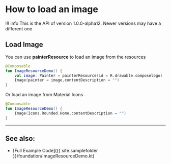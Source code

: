 # How to load an image

!!! info
    This is the API of version 1.0.0-alpha12. Newer versions may have a different one


## Load Image
You can use **painterResource** to load an image from the resources

```kotlin
@Composable
fun ImageResourceDemo() {
    val image: Painter = painterResource(id = R.drawable.composelogo)
    Image(painter = image,contentDescription = "")
}
```
Or load an image from Material Icons
```kotlin
@Composable
fun ImageResourceDemo() {
    Image(Icons.Rounded.Home,contentDescription = "")
}
```


<hr>

## See also:

* [Full Example Code]({{ site.samplefolder }}/foundation/ImageResourceDemo.kt)
